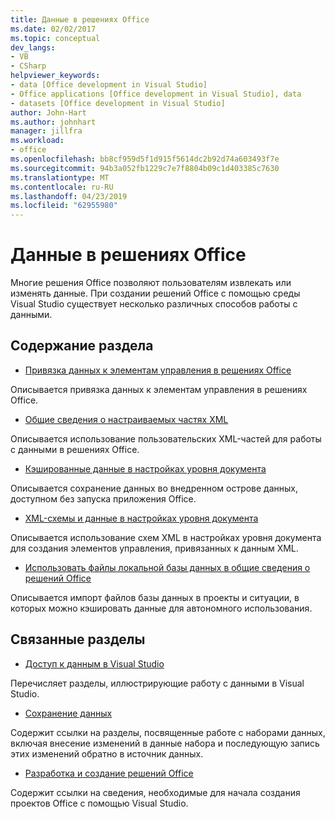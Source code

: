 ```yaml
---
title: Данные в решениях Office
ms.date: 02/02/2017
ms.topic: conceptual
dev_langs:
- VB
- CSharp
helpviewer_keywords:
- data [Office development in Visual Studio]
- Office applications [Office development in Visual Studio], data
- datasets [Office development in Visual Studio]
author: John-Hart
ms.author: johnhart
manager: jillfra
ms.workload:
- office
ms.openlocfilehash: bb8cf959d5f1d915f5614dc2b92d74a603493f7e
ms.sourcegitcommit: 94b3a052fb1229c7e7f8804b09c1d403385c7630
ms.translationtype: MT
ms.contentlocale: ru-RU
ms.lasthandoff: 04/23/2019
ms.locfileid: "62955980"
---
```

# <a name="data-in-office-solutions"></a>Данные в решениях Office
  Многие решения Office позволяют пользователям извлекать или изменять данные. При создании решений Office с помощью среды Visual Studio существует несколько различных способов работы с данными.

## <a name="in-this-section"></a>Содержание раздела
- [Привязка данных к элементам управления в решениях Office](../vsto/binding-data-to-controls-in-office-solutions.md)

 Описывается привязка данных к элементам управления в решениях Office.

- [Общие сведения о настраиваемых частях XML](../vsto/custom-xml-parts-overview.md)

 Описывается использование пользовательских XML-частей для работы с данными в решениях Office.

- [Кэшированные данные в настройках уровня документа](../vsto/cached-data-in-document-level-customizations.md)

 Описывается сохранение данных во внедренном острове данных, доступном без запуска приложения Office.

- [XML-схемы и данные в настройках уровня документа](../vsto/xml-schemas-and-data-in-document-level-customizations.md)

 Описывается использование схем XML в настройках уровня документа для создания элементов управления, привязанных к данным XML.

- [Использовать файлы локальной базы данных в общие сведения о решений Office](../vsto/using-local-database-files-in-office-solutions-overview.md)

 Описывается импорт файлов базы данных в проекты и ситуации, в которых можно кэшировать данные для автономного использования.

## <a name="related-sections"></a>Связанные разделы
- [Доступ к данным в Visual Studio](../data-tools/accessing-data-in-visual-studio.md)

 Перечисляет разделы, иллюстрирующие работу с данными в Visual Studio.

- [Сохранение данных](../data-tools/saving-data.md)

 Содержит ссылки на разделы, посвященные работе с наборами данных, включая внесение изменений в данные набора и последующую запись этих изменений обратно в источник данных.

- [Разработка и создание решений Office](../vsto/designing-and-creating-office-solutions.md)

 Содержит ссылки на сведения, необходимые для начала создания проектов Office с помощью Visual Studio.
